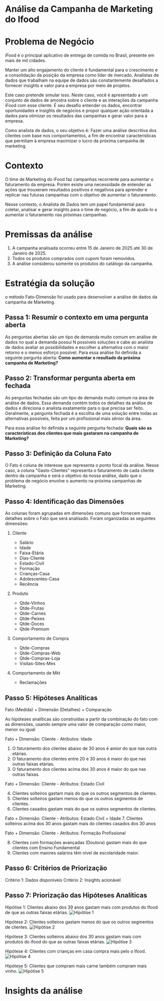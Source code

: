# Análise da Campanha de Marketing do Ifood


# Problema de Negócio

iFood é o principal aplicativo de entrega de comida no Brasil, presente em mais de mil cidades. 

Manter um alto engajamento do cliente é fundamental para o crescimento e a consolidação da posição da empresa como líder de mercado. Analistas de dados que trabalham na equipe de dados são constantemente desafiados a fornecer insights e valor para a empresa por meio de projetos.

Este caso pretende simular isso. Neste caso, você é apresentado a um conjunto de dados de amostra sobre o cliente e as interações da campanha iFood com esse cliente. É seu desafio entender os dados, encontrar oportunidades e insights de negócios e propor qualquer ação orientada a dados para otimizar os resultados das campanhas e gerar valor para a empresa. 

Como analista de dados, o seu objetivo é:
Fazer uma análise descritiva dos clientes com base nos comportamentos, a fim de encontrar características que permitam à empresa maximizar o lucro da próxima campanha de marketing. 

# Contexto

O time de Marketing do iFood faz campanhas recorrente para aumentar o faturamento da empresa. Porém existe uma necessidade de entender as ações que trouxeram resultados positivos e negativos para aprender e replicar nas futuras campanhas com o objetivo de aumentar o faturamento.

Nesse contexto, o Analista de Dados tem um papel fundamental para coletar, analisar e gerar insights para o time de negócio, a fim de ajudá-lo a aumentar o faturamento nas próximas campanhas.

# Premissas da análise

1. A campanha analisada ocorreu entre 15 de Janeiro de 2025 até 30 de Janeiro de 2025.
2.  Todos os produtos comprados com cupom foram removidos.
3.  A análise considerou somente os produtos do catálogo da campanha.


# Estratégia da solução

o método Fato-Dimensão foi usado para desenvolver a análise de dados da campanha de Marketing.

## Passa 1: Resumir o contexto em uma pergunta aberta

As perguntas abertas são um tipo de demanda muito comum em análise de dados no qual a demanda possui N possíveis soluções e cabe ao analista de dados avaliar as possibilidades e escolher a alternativa com o maior retorno e o menos esforço possível. Para essa análise foi definida a seguinte pergunta aberta:
**Como aumentar o resultado da próxima campanha de Marketing?**

##  Passo 2: Transformar pergunta aberta em fechada

As perguntas fechadas são um tipo de demanda muito comum na área de análise de dados. Essa demanda contém todos os detalhes da análise de dados e direciona o analista exatamente para o que precisa ser feito. Geralmente, a pergunta fechada é a escolha de uma solução entre todas as alternativas possíveis, feita por um profissional mais sênior da área.

Para essa análise foi definida a seguinte pergunta fechada:
**Quais são as características dos clientes que mais gastaram na campanha de Marketing?**

##  Passo 3: Definição da Coluna Fato

O Fato é coluna de interesse que representa o ponto focal da análise. Nesse caso, a coluna "Gasto-Clientes" representa o faturamento de cada cliente dentro da campanha e será o objetivo da nossa análise, dado que o problema de negócio envolve o aumento na próxima campanhas de Marketing.

## Passo 4: Identificação das Dimensões 

As colunas foram agrupadas em dimensões comuns que fornecem mais detalhes sobre o Fato que será analisado.
Foram organizadas as seguintes dimensões:

1. Cliente
   - Salário
   - Idade
   - Faixa-Etária
   - Dias-Cliente
   - Estado-Civil
   - Formação
   - Crianças-Casa
   - Adolescentes-Casa
   - Recência
  
2. Produto
   - Qtde-Vinhos
   - Qtde-Frutas
   - Qtde-Carnes
   - Qtde-Peixes
   - Qtde-Doces
   - Qtde-Premium

3. Comportamento de Compra
   - Qtde-Compras
   - Qtde-Compras-Web
   - Qtde-Compras-Loja
   - Visitas-Sites-Mes

4. Comportamento de Mkt
   - Reclamações

## Passo 5: Hipóteses Analíticas
Fato (Medida) + Dimensão (Detalhes) + Comparação

As hipóteses analíticas são construídas a partir da combinação do fato com as dimensões, usando sempre uma valor de comparação como maior, menor ou igual

Fato + Dimensão: Cliente - Atributos: Idade

1. O faturamento dos clientes abaixo de 30 anos é amior do que nas outra etárias.
2. O faturamento dos clientes entre 20 e 30 anos é maior do que nas outras faixas etárias.
3. O faturamento dos clientes acima dos 30 anos é maior do que nas outras faixas.

Fato + Dimensão: Cliente - Atributos: Estado Civil

4. Clientes solteiros gastam mais do que os outros segmentos de clientes.
5. Clientes solteiros gastam menos do que os outros segmentos de clientes.
6. Clientes casados gastam mais do que os outros segmentos de clientes.


Fato + Dimensão: Cliente - Atributos: Estado Civil + Idade
7. Clientes solteiros acima dos 30 anos gastam mais do clientes casados dos 30 anos

Fato + Dimensão: Cliente - Atributos: Formação Profissional

8. Clientes com formações avançadas (Doutora) gastam mais do que clientes com Ensino Fundamental
9. Clientes com maiores salários têm nível de escolaridade maior.

   
## Passo 6: Critérios de Priorização

Critério 1: Dados disponíveis
Critério 2: Insights acionável

## Passo 7: Priorização das Hipóteses Analíticas

Hipótise 1: Clientes abaixo dos 39 anos gastam mais com produtos do Ifood de que as outras faixas etárias.
![Hipótise 1](img/hipotese1.png)

Hipótese 2: Clientes solteiros gastam menos do que os outros segmentos de clientes.
![Hipótise 2](img/hipotese2.png)

Hipótese 3: Clientes solteiros abaixo dos 30 anos gastam mais com produtos do ifood do que as outras faixas etárias.
![Hipótise 3](img/hipotese3.png)

Hipótese 4: Clientes com crianças em casa compra mais pelo o Ifood.
![Hipótise 4](img/hipotese4.png)

Hipótese 5: Clientes que compram mais carne também compram mais vinho.
![Hipótise 5](img/hipotese5.png)

# Insights da análise
